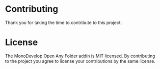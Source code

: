 # Contributing

Thank you for taking the time to contribute to this project.

# License

The MonoDevelop Open Any Folder addin is MIT licensed. By contributing to the project you agree to license your contributions by the same license.